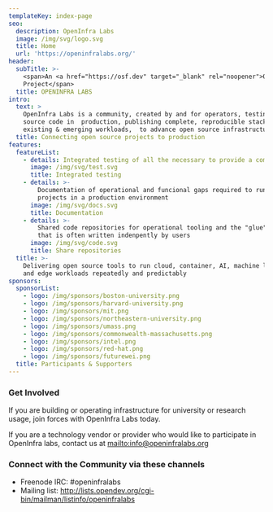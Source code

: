 ```yaml
---
templateKey: index-page
seo:
  description: OpenInfra Labs
  image: /img/svg/logo.svg
  title: Home
  url: 'https://openinfralabs.org/'
header:
  subTitle: >-
    <span>An <a href="https://osf.dev" target="_blank" rel="noopener">OSF</a>
    Project</span>
  title: OPENINFRA LABS
intro:
  text: >
    OpenInfra Labs is a community, created by and for operators, testing open
    source code in  production, publishing complete, reproducible stacks for
    existing & emerging workloads,  to advance open source infrastructure.    
  title: Connecting open source projects to production
features:
  featureList:
    - details: Integrated testing of all the necessary to provide a complete use case
      image: /img/svg/test.svg
      title: Integrated testing
    - details: >-
        Documentation of operational and funcional gaps required to run upstream
        projects in a production environment
      image: /img/svg/docs.svg
      title: Documentation
    - details: >-
        Shared code repositories for operational tooling and the "glue" code
        that is often written indenpently by users
      image: /img/svg/code.svg
      title: Share repositories
  title: >-
    Delivering open source tools to run cloud, container, AI, machine learning
    and edge workloads repeatedly and predictably
sponsors:
  sponsorList:
    - logo: /img/sponsors/boston-university.png
    - logo: /img/sponsors/harvard-university.png
    - logo: /img/sponsors/mit.png
    - logo: /img/sponsors/northeastern-university.png
    - logo: /img/sponsors/umass.png
    - logo: /img/sponsors/commonwealth-massachusetts.png
    - logo: /img/sponsors/intel.png
    - logo: /img/sponsors/red-hat.png
    - logo: /img/sponsors/futurewei.png
  title: Participants & Supporters
---
```

### Get Involved

If you are building or operating infrastructure for university or research usage, join forces with OpenInfra Labs today.

If you are a technology vendor or provider who would like to participate in OpenInfra labs, contact us at <mailto:info@openinfralabs.org>

### Connect with the Community via these channels

* Freenode IRC: #openinfralabs
* Mailing list: <http://lists.opendev.org/cgi-bin/mailman/listinfo/openinfralabs>

